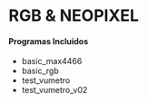 # RGB & NEOPIXEL

#### Programas Incluidos

- basic_max4466
- basic_rgb
- test_vumetro
- test_vumetro_v02
